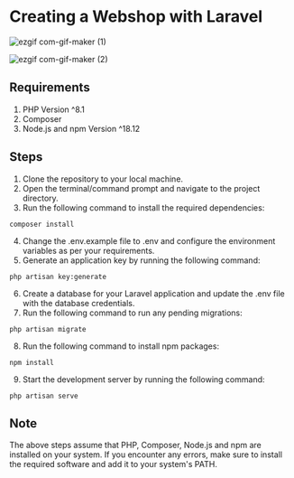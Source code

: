 # Creating a Webshop with Laravel

![ezgif com-gif-maker (1)](https://user-images.githubusercontent.com/111639941/216830192-562cbb3d-1e1e-4e1f-927a-94e7454ec8e3.gif)

![ezgif com-gif-maker (2)](https://user-images.githubusercontent.com/111639941/216830448-d4b6bb96-78ec-4b59-9138-616a65abdbbc.gif)


## Requirements
1. PHP Version ^8.1
2. Composer
3. Node.js and npm Version ^18.12

## Steps
1. Clone the repository to your local machine.
2. Open the terminal/command prompt and navigate to the project directory.
3. Run the following command to install the required dependencies:
```
composer install
```
4. Change the .env.example file to .env and configure the environment variables as per your requirements.
5. Generate an application key by running the following command:
```
php artisan key:generate
```
6. Create a database for your Laravel application and update the .env file with the database credentials.
7. Run the following command to run any pending migrations:
```
php artisan migrate
```
8. Run the following command to install npm packages:
```
npm install
```
9. Start the development server by running the following command:
```
php artisan serve
```

## Note
The above steps assume that PHP, Composer, Node.js and npm are installed on your system. If you encounter any errors, make sure to install the required software and add it to your system's PATH.

